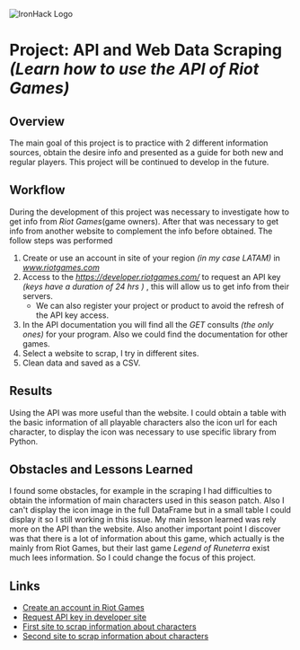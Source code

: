 ![IronHack Logo](https://s3-eu-west-1.amazonaws.com/ih-materials/uploads/upload_d5c5793015fec3be28a63c4fa3dd4d55.png)

# Project: API and Web Data Scraping _(Learn how to use the API of Riot Games)_

## Overview
The main goal of this project is to practice with 2 different information sources, obtain the desire info and presented
as a guide for both new and regular players. This project will be continued to develop in the future.

## Workflow
During the development of this project was necessary to investigate how to get info from _Riot Games_(game owners).
After that was necessary to get info from another website to complement the info before obtained. The follow steps was 
performed

1. Create or use an account in site of your region _(in my case LATAM)_ in _www.riotgames.com_ 
2. Access to the _https://developer.riotgames.com/_ to request an API key _(keys have a duration of 24 hrs )_ , this 
will allow us to get info from their servers.
    * We can also register your project or product to avoid the refresh of the API key access.
3. In the API documentation you  will find all the _GET_ consults _(the only ones)_ for your program. Also we could
find the documentation for other games.
4. Select a website to scrap, I try in different sites.
5. Clean data and saved as a CSV.

## Results 
Using the API was more useful than the website. I could obtain a table with the basic information of all playable characters
also the icon url for each character, to display the icon was necessary to use specific library from Python.


## Obstacles and Lessons Learned
I found some obstacles, for example in the scraping I had difficulties to obtain the information of main characters used
in this season patch. Also I can't display the icon image in the full DataFrame but in a small table I could display it
so I still working in this issue.
My main lesson learned was rely more on the API than the website.
Also another important point I discover was that there is a lot of information about this game, which actually is the
mainly from Riot Games, but their last game _*Legend of Runeterra*_ exist much lees information. So I could change the
focus of this project.
 
## Links

* [Create an account in Riot Games](https://lan.leagueoflegends.com/es-mx/news/riot-games/)
* [Request API key in developer site](https://developer.riotgames.com/)
* [First site to scrap information about characters](https://lan.op.gg/statistics/champion/)
* [Second site to scrap information about characters](https://u.gg/lol/tier-list?rank=overall&region=la1) 
